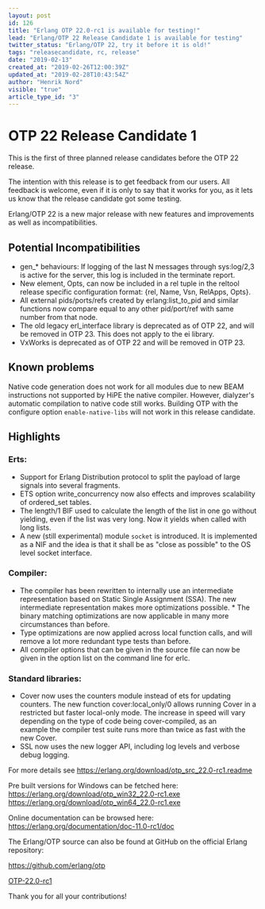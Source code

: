 ```yaml
---
layout: post
id: 126
title: "Erlang OTP 22.0-rc1 is available for testing!"
lead: "Erlang/OTP 22 Release Candidate 1 is available for testing"
twitter_status: "Erlang/OTP 22, try it before it is old!"
tags: "releasecandidate, rc, release"
date: "2019-02-13"
created_at: "2019-02-26T12:00:39Z"
updated_at: "2019-02-28T10:43:54Z"
author: "Henrik Nord"
visible: "true"
article_type_id: "3"
---
```


# OTP 22 Release Candidate 1

This is the first of three planned release candidates before the OTP 22 release.

The intention with this release is to get feedback from our users. All feedback is welcome, even if it is only to say that it works for you, as it lets us know that the release candidate got some testing.

Erlang/OTP 22 is a new major release with new features and improvements as well as incompatibilities.

## Potential Incompatibilities
* gen_* behaviours: If logging of the last N messages through sys:log/2,3 is active for the server, this log is included in the terminate report.
* New element, Opts, can now be included in a rel tuple in the reltool release specific configuration format: {rel, Name, Vsn, RelApps, Opts}.
* All external pids/ports/refs created by erlang:list_to_pid and similar functions now compare equal to any other pid/port/ref with same number from that node.
* The old legacy erl_interface library is deprecated as of OTP 22, and will be removed in OTP 23. This does not apply to the ei library.
* VxWorks is deprecated as of OTP 22 and will be removed in OTP 23.

## Known problems

Native code generation does not work for all modules due to new BEAM instructions not supported by HiPE the native compiler. However, dialyzer's automatic compilation to native code still works. Building OTP with the configure option `enable-native-libs` will not work in this release candidate.

## Highlights

### Erts:
* Support for Erlang Distribution protocol to split the payload of large signals into several fragments.
* ETS option write_concurrency now also effects and improves scalability of ordered_set tables.
* The length/1 BIF used to calculate the length of the list in one go without yielding, even if the list was very long. Now it yields when called with long lists.
* A new (still experimental) module `socket` is introduced. It is implemented as a NIF and the idea is that it shall be as "close as possible" to the OS level socket interface.

### Compiler:
* The compiler has been rewritten to internally use an intermediate representation based on Static Single Assignment (SSA). The new intermediate representation makes more optimizations possible. * The binary matching optimizations are now applicable in many more circumstances than before.
* Type optimizations are now applied across local function calls, and will remove a lot more redundant type tests than before.
* All compiler options that can be given in the source file can now be given in the option list on the command line for erlc.

### Standard libraries:
* Cover now uses the counters module instead of ets for updating counters. The new function cover:local_only/0 allows running Cover in a restricted but faster local-only mode. The increase in speed will vary depending on the type of code being cover-compiled, as an example the compiler test suite runs more than twice as fast with the new Cover.
* SSL now uses the new logger API, including log levels and verbose debug logging.

For more details see
<https://erlang.org/download/otp_src_22.0-rc1.readme>

Pre built versions for Windows can be fetched here:
<https://erlang.org/download/otp_win32_22.0-rc1.exe>
<https://erlang.org/download/otp_win64_22.0-rc1.exe>

Online documentation can be browsed here:
<https://erlang.org/documentation/doc-11.0-rc1/doc>

The Erlang/OTP source can also be found at GitHub on the official Erlang repository:

<https://github.com/erlang/otp>

[OTP-22.0-rc1](https://github.com/erlang/otp/releases/tag/OTP-22.0-rc1)

Thank you for all your contributions!
